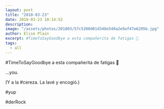 ```yaml
---
layout: post
title: "2018-03-23"
date: 2018-03-23 10:14:52
description: 
image: "/assets/photos/201803/57c5208d01d348e540a2e9af47e6205b.jpg"
author: Elise Plain
excerpt: #TimeToSayGoodbye a esta compañerita de fatigas 🐢
tags: 
  - all
---
```


#TimeToSayGoodbye a esta compañerita de fatigas 🐢
<p></p>
<p>...you.</p><p>(Y a la #cereza. La lavé y encogió.)</p><p>#yup</p><p>#derRock</p>